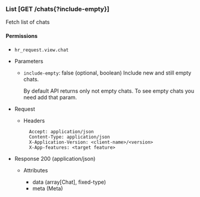 ### List [GET /chats{?include-empty}]

Fetch list of chats

#### Permissions
 - `hr_request.view.chat`

+ Parameters
    + `include-empty`: false (optional, boolean)
        Include new and still empty chats. 
        
        By default API returns only not empty chats. To see empty chats you need add that param.

+ Request
    + Headers

            Accept: application/json
            Content-Type: application/json
            X-Application-Version: <client-name>/<version>
            X-App-features: <target feature>

+ Response 200 (application/json)

    + Attributes

        + data (array[Chat], fixed-type)
        + meta (Meta)

<!-- include(../error_responses.md) -->
